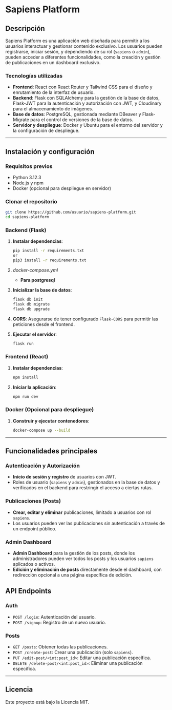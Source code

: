 
# Sapiens Platform

## Descripción
Sapiens Platform es una aplicación web diseñada para permitir a los usuarios interactuar y gestionar contenido exclusivo. Los usuarios pueden registrarse, iniciar sesión, y dependiendo de su rol (`sapiens` o `admin`), pueden acceder a diferentes funcionalidades, como la creación y gestión de publicaciones en un dashboard exclusivo.

### Tecnologías utilizadas
- **Frontend**: React con React Router y Tailwind CSS para el diseño y enrutamiento de la interfaz de usuario.
- **Backend**: Flask con SQLAlchemy para la gestión de la base de datos, Flask-JWT para la autenticación y autorización con JWT, y Cloudinary para el almacenamiento de imágenes.
- **Base de datos**: PostgreSQL, gestionada mediante DBeaver y Flask-Migrate para el control de versiones de la base de datos.
- **Servidor y despliegue**: Docker y Ubuntu para el entorno del servidor y la configuración de despliegue.

---

## Instalación y configuración

### Requisitos previos
- Python 3.12.3
- Node.js y npm
- Docker (opcional para despliegue en servidor)

### Clonar el repositorio
```bash
git clone https://github.com/usuario/sapiens-platform.git
cd sapiens-platform
```

### Backend (Flask)

1. **Instalar dependencias**:
    ```bash
    pip install -r requirements.txt
    or
    pip3 install -r requirements.txt
    ```

2. *docker-compose.yml* 
   - **Para postgresql** 

3. **Inicializar la base de datos**:
    ```bash
    flask db init
    flask db migrate
    flask db upgrade
    ```

4. **CORS**: Asegurarse de tener configurado `Flask-CORS` para permitir las peticiones desde el frontend.

5. **Ejecutar el servidor**:
    ```bash
    flask run
    ```

### Frontend (React)

1. **Instalar dependencias**:
    ```bash
    npm install
    ```

2. **Iniciar la aplicación**:
    ```bash
    npm run dev
    ```

### Docker (Opcional para despliegue)

1. **Construir y ejecutar contenedores**:
    ```bash
    docker-compose up --build
    ```

---

## Funcionalidades principales

### Autenticación y Autorización
- **Inicio de sesión y registro** de usuarios con JWT.
- Roles de usuario (`sapiens` y `admin`), gestionados en la base de datos y verificados en el backend para restringir el acceso a ciertas rutas.

### Publicaciones (Posts)
- **Crear, editar y eliminar** publicaciones, limitado a usuarios con rol `sapiens`.
- Los usuarios pueden ver las publicaciones sin autenticación a través de un endpoint público.

### Admin Dashboard
- **Admin Dashboard** para la gestión de los posts, donde los administradores pueden ver todos los posts y los usuarios `sapiens` aplicados o activos.
- **Edición y eliminación de posts** directamente desde el dashboard, con redirección opcional a una página específica de edición.

## API Endpoints

### Auth
- `POST /login`: Autenticación del usuario.
- `POST /signup`: Registro de un nuevo usuario.

### Posts
- `GET /posts`: Obtener todas las publicaciones.
- `POST /create-post`: Crear una publicación (solo `sapiens`).
- `PUT /edit-post/<int:post_id>`: Editar una publicación específica.
- `DELETE /delete-post/<int:post_id>`: Eliminar una publicación específica.

---


## Licencia

Este proyecto está bajo la Licencia MIT.

